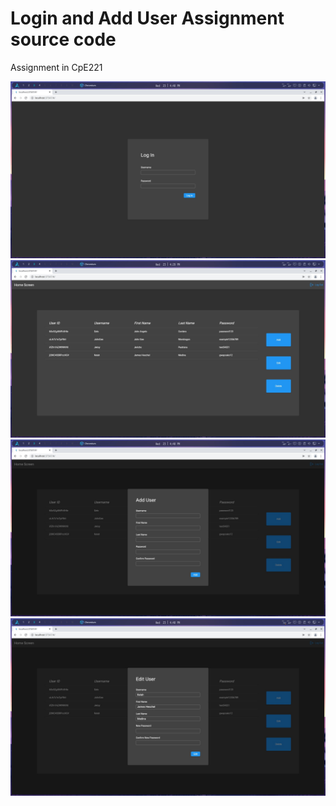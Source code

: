 # Login and Add User Assignment source code

Assignment in CpE221

![Login](login_screen.jpeg)
![Home](home_screen.jpeg)
![Add](add_user.jpeg)
![Edit](edit_user.jpeg)


